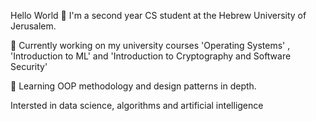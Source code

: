 Hello World 👋
I'm a second year CS student at the Hebrew University of Jerusalem.

🥊 Currently working on my university courses 'Operating Systems' , 'Introduction to ML' and 'Introduction to Cryptography and Software Security'

🌱 Learning OOP methodology and design patterns in depth.

Intersted in data science, algorithms and artificial intelligence
